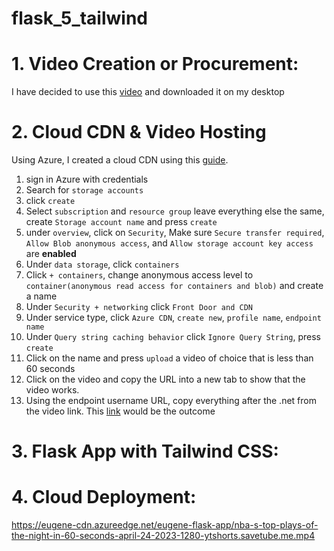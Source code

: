 # flask_5_tailwind

# 1. Video Creation or Procurement:
I have decided to use this [video](https://www.youtube.com/shorts/-lpDi_if-Jc) and downloaded it on my desktop

# 2. Cloud CDN & Video Hosting 
Using Azure, I created a cloud CDN using this [guide](https://learn.microsoft.com/en-us/azure/cdn/cdn-create-a-storage-account-with-cdn).
1. sign in Azure with credentials
2. Search for `storage accounts`
3. click `create`
4. Select `subscription` and `resource group` leave everything else the same, create `Storage account name` and press `create`
5. under `overview`, click on `Security`, Make sure `Secure transfer required`, `Allow Blob anonymous access`, and `Allow storage account key access` are **enabled**
6. Under `data storage`, click `containers`
7. Click `+ containers`, change anonymous access level to `container(anonymous read access for containers and blob)` and create a name
8. Under `Security + networking` click `Front Door and CDN`
9. Under service type, click `Azure CDN`, `create new`, `profile name`, `endpoint name`
10. Under `Query string caching behavior` click `Ignore Query String`, press `create`
11. Click on the name and press `upload` a video of choice that is less than 60 seconds
12. Click on the video and copy the URL into a new tab to show that the video works.
13. Using the endpoint username URL, copy everything after the .net from the video link. This [link](https://eugene-cdn.azureedge.net/eugene-flask-app/nba-s-top-plays-of-the-night-in-60-seconds-april-24-2023-1280-ytshorts.savetube.me.mp4 
) would be the outcome  

# 3. Flask App with Tailwind CSS:


# 4. Cloud Deployment:

https://eugene-cdn.azureedge.net/eugene-flask-app/nba-s-top-plays-of-the-night-in-60-seconds-april-24-2023-1280-ytshorts.savetube.me.mp4 

